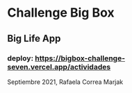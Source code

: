 # Challenge Big Box
## Big Life App
### deploy: https://bigbox-challenge-seven.vercel.app/actividades
Septiembre 2021, Rafaela Correa Marjak
